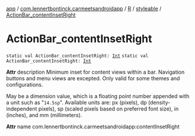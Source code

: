 [app](../../../index.md) / [com.lennertbontinck.carmeetsandroidapp](../../index.md) / [R](../index.md) / [styleable](index.md) / [ActionBar_contentInsetRight](./-action-bar_content-inset-right.md)

# ActionBar_contentInsetRight

`static val ActionBar_contentInsetRight: `[`Int`](https://kotlinlang.org/api/latest/jvm/stdlib/kotlin/-int/index.html)
`static val ActionBar_contentInsetRight: `[`Int`](https://kotlinlang.org/api/latest/jvm/stdlib/kotlin/-int/index.html)

**Attr**
description Minimum inset for content views within a bar. Navigation buttons and menu views are excepted. Only valid for some themes and configurations.

May be a dimension value, which is a floating point number appended with a unit such as "`14.5sp`". Available units are: px (pixels), dp (density-independent pixels), sp (scaled pixels based on preferred font size), in (inches), and mm (millimeters).

**Attr**
name com.lennertbontinck.carmeetsandroidapp:contentInsetRight

